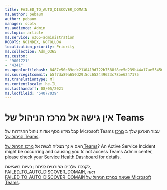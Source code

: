 ```yaml
---
title: FAILED_TO_AUTO_DISCOVER_DOMAIN
ms.author: pebaum
author: pebaum
manager: scotv
ms.audience: Admin
ms.topic: article
ms.service: o365-administration
ROBOTS: NOINDEX, NOFOLLOW
localization_priority: Priority
ms.collection: Adm_O365
ms.custom:
- "9001721"
- "4341"
ms.openlocfilehash: 8487e50c89edc2130419d722b7588f8ee5d239b44a17ae55456ee2fc3442181e
ms.sourcegitcommit: b5f7da89a650d2915dc652449623c78be6247175
ms.translationtype: MT
ms.contentlocale: he-IL
ms.lasthandoff: 08/05/2021
ms.locfileid: "54077039"
---
```

# <a name="no-access-to-teams-admin-center"></a>אין גישה אל מרכז הניהול של Teams

קבל מידע נוסף אודות ניהול ההגדרות של Microsoft Teams עבור הארגון שלך ב [מרכז הניהול של Teams](https://docs.microsoft.com/microsoftteams/enable-features-office-365).

האם אינך מצליח לגשת אל [מרכז הניהול של Teams](https://docs.microsoft.com/microsoftteams/enable-features-office-365)? An Active Service Incident might be occurring and causing you to not access Teams Admin center, please check your [Service Health Dashboard](https://status.office365.com/) for details.

לקבלת שלבים מפורטים לפתרון בעיות בשגיאות, FAILED_TO_AUTO_DISCOVER_DOMAIN, ראה [FAILED_TO_AUTO_DISCOVER_DOMAIN שגיאה במרכז הניהול של Microsoft Teams](https://docs.microsoft.com/microsoftteams/troubleshoot/teams-administration/failed-to-auto-discover-domain-error-teams-admin-center).
